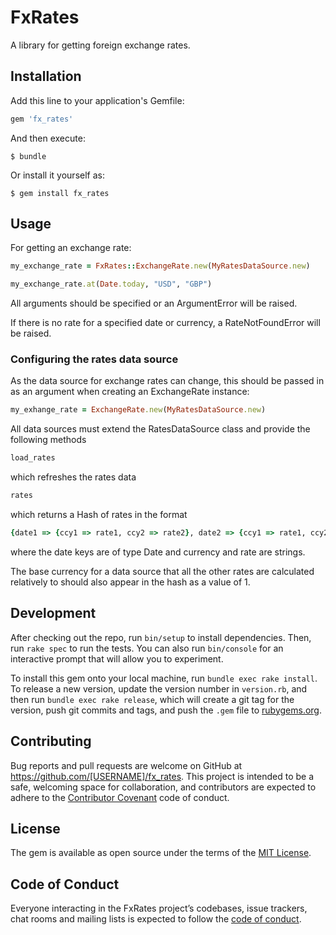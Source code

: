 # FxRates

A library for getting foreign exchange rates.

## Installation

Add this line to your application's Gemfile:

```ruby
gem 'fx_rates'
```

And then execute:

    $ bundle

Or install it yourself as:

    $ gem install fx_rates

## Usage

For getting an exchange rate:

```ruby
my_exchange_rate = FxRates::ExchangeRate.new(MyRatesDataSource.new)

my_exchange_rate.at(Date.today, "USD", "GBP")
```

All arguments should be specified or an ArgumentError will be raised.

If there is no rate for a specified date or currency, a RateNotFoundError will be raised.

### Configuring the rates data source

As the data source for exchange rates can change, this should be passed in as an argument when creating an ExchangeRate instance:

```ruby
my_exhange_rate = ExchangeRate.new(MyRatesDataSource.new)
```

All data sources must extend the RatesDataSource class and provide the following methods

```ruby
load_rates
```

which refreshes the rates data 

```ruby
rates
```

which returns a Hash of rates in the format

```ruby
{date1 => {ccy1 => rate1, ccy2 => rate2}, date2 => {ccy1 => rate1, ccy2 => rate2}}
```
where the date keys are of type Date and currency and rate are strings.

The base currency for a data source that all the other rates are calculated relatively to should also appear in the hash as a value of 1.

## Development

After checking out the repo, run `bin/setup` to install dependencies. Then, run `rake spec` to run the tests. You can also run `bin/console` for an interactive prompt that will allow you to experiment.

To install this gem onto your local machine, run `bundle exec rake install`. To release a new version, update the version number in `version.rb`, and then run `bundle exec rake release`, which will create a git tag for the version, push git commits and tags, and push the `.gem` file to [rubygems.org](https://rubygems.org).

## Contributing

Bug reports and pull requests are welcome on GitHub at https://github.com/[USERNAME]/fx_rates. This project is intended to be a safe, welcoming space for collaboration, and contributors are expected to adhere to the [Contributor Covenant](http://contributor-covenant.org) code of conduct.

## License

The gem is available as open source under the terms of the [MIT License](https://opensource.org/licenses/MIT).

## Code of Conduct

Everyone interacting in the FxRates project’s codebases, issue trackers, chat rooms and mailing lists is expected to follow the [code of conduct](https://github.com/[USERNAME]/fx_rates/blob/master/CODE_OF_CONDUCT.md).
